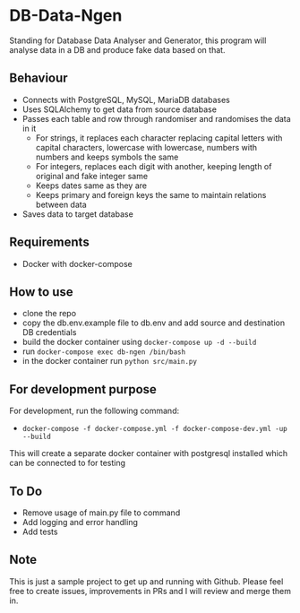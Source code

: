 # DB-Data-Ngen
Standing for Database Data Analyser and Generator, this program will analyse data in a DB and produce fake data based on that.

## Behaviour
- Connects with PostgreSQL, MySQL, MariaDB databases
- Uses SQLAlchemy to get data from source database
- Passes each table and row through randomiser and randomises the data in it
    - For strings, it replaces each character replacing capital letters with capital characters, lowercase with lowercase, numbers with numbers and keeps symbols the same
    - For integers, replaces each digit with another, keeping length of original and fake integer same
    - Keeps dates same as they are
    - Keeps primary and foreign keys the same to maintain relations between data
- Saves data to target database

## Requirements
- Docker with docker-compose

## How to use
- clone the repo
- copy the db.env.example file to db.env and add source and destination DB credentials
- build the docker container using ```docker-compose up -d --build```
- run ```docker-compose exec db-ngen /bin/bash```
- in the docker container run ```python src/main.py```

## For development purpose
For development, run the following command:
- ```docker-compose -f docker-compose.yml -f docker-compose-dev.yml -up --build```

This will create a separate docker container with postgresql installed which can be connected to for testing


## To Do
- Remove usage of main.py file to command
- Add logging and error handling
- Add tests

## Note
This is just a sample project to get up and running with Github. Please feel free to create issues, improvements in PRs and I will review and merge them in.
